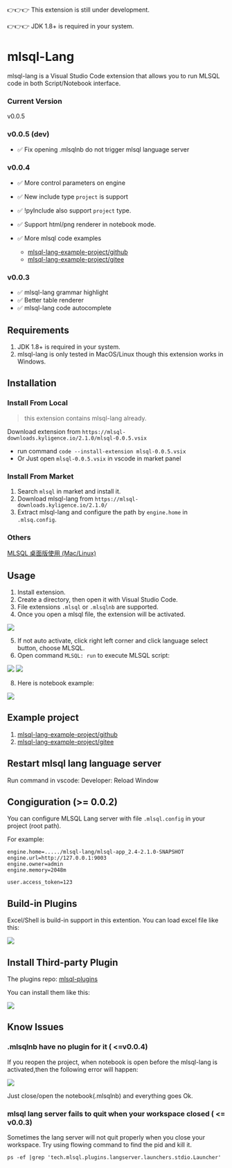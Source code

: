 👉👉👉 This extension is still under development.

👉👉👉 JDK 1.8+ is required in your system.

# mlsql-Lang

mlsql-lang is a Visual Studio Code extension that allows you to run MLSQL code in both  Script/Notebook  interface.

### Current Version

v0.0.5

### v0.0.5 (dev) 

* ✅  Fix opening .mlsqlnb do not trigger mlsql language server

### v0.0.4 

* ✅  More control parameters on engine
* ✅  New include type `project` is support
* ✅  !pyInclude also support `project` type.
* ✅  Support html/png renderer in notebook mode.
* ✅  More mlsql code examples  
    
    * [mlsql-lang-example-project/github](https://github.com/allwefantasy/mlsql-lang-example-project)
    * [mlsql-lang-example-project/gitee](https://gitee.com/allwefantasy/mlsql-lang-example-project)


### v0.0.3 

* ✅ mlsql-lang grammar highlight
* ✅ Better table renderer
* ✅ mlsql-lang code autocomplete


## Requirements

1. JDK 1.8+ is required in your system.
2. mlsql-lang is only tested in MacOS/Linux though this extension works in Windows.

## Installation

### Install From Local

> this extension contains mlsql-lang already.

Download extension from `https://mlsql-downloads.kyligence.io/2.1.0/mlsql-0.0.5.vsix` 

   
   * run command `code --install-extension mlsql-0.0.5.vsix`
   * Or Just open `mlsql-0.0.5.vsix` in vscode in market panel

[](https://mlsql-docs.kyligence.io/latest/zh-hans/howtouse/images/img_local_install.png)   

### Install From Market

1. Search `mlsql` in market and install it.
2. Download mlsql-lang from `https://mlsql-downloads.kyligence.io/2.1.0/` 
3. Extract mlsql-lang and configure the path by `engine.home` in `.mlsq.config`.

### Others

[MLSQL 桌面版使用 (Mac/Linux)](https://mlsql-docs.kyligence.io/latest/zh-hans/howtouse/mlsql_desktop_install.html)

## Usage

1. Install extension.
2. Create a directory, then open it with Visual Studio Code.
3. File extensions `.mlsql` or `.mlsqlnb` are supported.
4. Once you open a mlsql file, the extension will be activated.

![](docs/images/activate.png)

5. If not auto activate, click right left corner and click language select button, choose MLSQL.
7. Open command `MLSQL: run` to execute MLSQL script:

 ![](docs/images/run.png)
 ![](docs/images/script.png)

8. Here is notebook example:

![](docs/images/notebook.png)

## Example project

1. [mlsql-lang-example-project/github](https://github.com/allwefantasy/mlsql-lang-example-project)
2. [mlsql-lang-example-project/gitee](https://gitee.com/allwefantasy/mlsql-lang-example-project)

## Restart mlsql lang language server

Run command in vscode:  Developer: Reload Window

## Congiguration (>= 0.0.2)

You can configure MLSQL Lang server with file `.mlsql.config`  in your project (root path).

For example:

```
engine.home=...../mlsql-lang/mlsql-app_2.4-2.1.0-SNAPSHOT
engine.url=http://127.0.0.1:9003
engine.owner=admin
engine.memory=2048m

user.access_token=123
```


## Build-in Plugins

Excel/Shell is build-in support in this extention. You can load excel file like this:

![](docs/images/excel.png)

## Install Third-party Plugin

The plugins repo: [mlsql-plugins](https://github.com/allwefantasy/mlsql-plugins)

You can install them like this:

![](docs/images/plugin-install.png)



## Know Issues

### .mlsqlnb have no plugin for it ( <=v0.0.4)

If you reopen the project, when notebook is open before the mlsql-lang is activated,then 
the following error will happen:

![](docs/images/error.png)

Just close/open the notebook(.mlsqlnb) and everything goes Ok.

### mlsql lang server fails to quit when your workspace closed ( <= v0.0.3)

Sometimes the lang server will not quit properly when you close your workspace.
Try using flowing command to find the pid and kill it.

```
ps -ef |grep 'tech.mlsql.plugins.langserver.launchers.stdio.Launcher'
```

